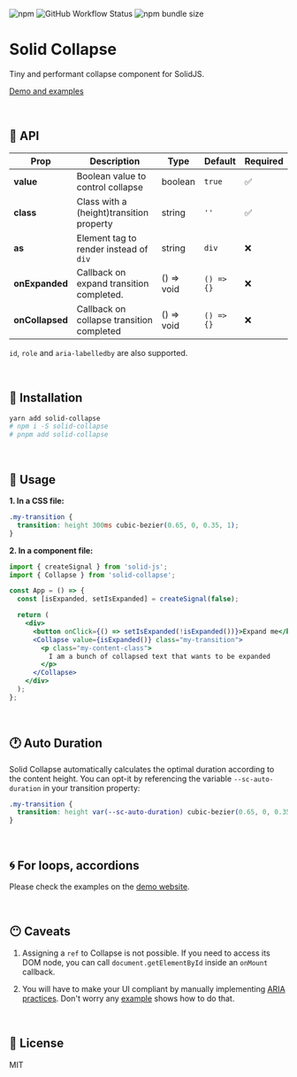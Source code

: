 ![npm](https://img.shields.io/npm/v/solid-collapse?color=46c119) ![GitHub Workflow Status](https://img.shields.io/github/actions/workflow/status/smastrom/solid-collapse/tests.yml?branch=main&label=tests) ![npm bundle size](https://img.shields.io/bundlephobia/minzip/solid-collapse?color=46c119)

# Solid Collapse

Tiny and performant collapse component for SolidJS.

[Demo and examples](https://solid-collapse.netlify.app)

<br />

## :jigsaw: API

| Prop            | Description                               | Type       | Default    | Required           |
| --------------- | ----------------------------------------- | ---------- | ---------- | ------------------ |
| **value**       | Boolean value to control collapse         | boolean    | `true`     | :white_check_mark: |
| **class**       | Class with a (height)transition property  | string     | `''`       | :white_check_mark: |
| **as**          | Element tag to render instead of `div`    | string     | `div`      | :x:                |
| **onExpanded**  | Callback on expand transition completed.  | () => void | `() => {}` | :x:                |
| **onCollapsed** | Callback on collapse transition completed | () => void | `() => {}` | :x:                |

`id`, `role` and `aria-labelledby` are also supported.

<br/>

## :hammer: Installation

```bash
yarn add solid-collapse
# npm i -S solid-collapse
# pnpm add solid-collapse
```

<br/>

## :lollipop: Usage

**1. In a CSS file:**

```css
.my-transition {
  transition: height 300ms cubic-bezier(0.65, 0, 0.35, 1);
}
```

**2. In a component file:**

```jsx
import { createSignal } from 'solid-js';
import { Collapse } from 'solid-collapse';

const App = () => {
  const [isExpanded, setIsExpanded] = createSignal(false);

  return (
    <div>
      <button onClick={() => setIsExpanded(!isExpanded())}>Expand me</button>
      <Collapse value={isExpanded()} class="my-transition">
        <p class="my-content-class">
          I am a bunch of collapsed text that wants to be expanded
        </p>
      </Collapse>
    </div>
  );
};
```

<br />

## :clock1: Auto Duration

Solid Collapse automatically calculates the optimal duration according to the content height. You can opt-it by referencing the variable `--sc-auto-duration` in your transition property:

```css
.my-transition {
  transition: height var(--sc-auto-duration) cubic-bezier(0.65, 0, 0.35, 1);
}
```

<br />

## :cyclone: For loops, accordions

Please check the examples on the [demo website](https://solid-collapse.netlify.app).

<br />

## :no_mouth: Caveats

1. Assigning a `ref` to Collapse is not possible. If you need to access its DOM node, you can call `document.getElementById` inside an `onMount` callback.

2. You will have to make your UI compliant by manually implementing [ARIA practices](https://w3c.github.io/aria-practices/examples/). Don't worry any [example](https://solid-collapse.netlify.app) shows how to do that.

<br />

## :dvd: License

MIT
